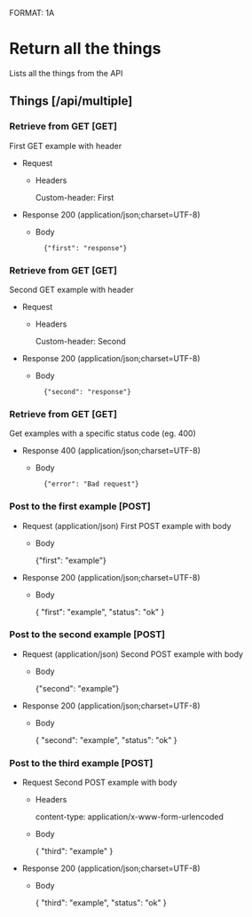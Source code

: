 FORMAT: 1A

# Return all the things
Lists all the things from the API

## Things [/api/multiple]

### Retrieve from GET [GET]
First GET example with header 

+ Request

    + Headers

        Custom-header: First
        

+ Response 200 (application/json;charset=UTF-8)

    + Body

            {"first": "response"}
            


### Retrieve from GET [GET]
Second GET example with header 

+ Request

    + Headers

        Custom-header: Second
        

+ Response 200 (application/json;charset=UTF-8)

    + Body

            {"second": "response"}

### Retrieve from GET [GET]
Get examples with a specific status code (eg. 400)

+ Response 400 (application/json;charset=UTF-8)

    + Body

            {"error": "Bad request"}

### Post to the first example [POST]

+ Request (application/json)
First POST example with body 

    + Body

        {"first": "example"}

+ Response 200 (application/json;charset=UTF-8)

    + Body

        {
            "first": "example",
            "status": "ok"
        }

### Post to the second example [POST]

+ Request (application/json)
Second POST example with body 

    + Body

        {"second": "example"}

+ Response 200 (application/json;charset=UTF-8)

    + Body

        {
            "second": "example",
            "status": "ok"
        }

### Post to the third example [POST]

+ Request
Second POST example with body

    + Headers

        content-type: application/x-www-form-urlencoded

    + Body

        {
            "third": "example"
        }

+ Response 200 (application/json;charset=UTF-8)

    + Body

        {
            "third": "example",
            "status": "ok"
        }
